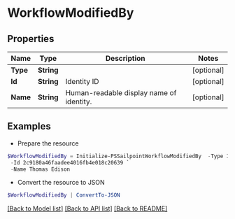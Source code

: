 # WorkflowModifiedBy
## Properties

Name | Type | Description | Notes
------------ | ------------- | ------------- | -------------
**Type** | **String** |  | [optional] 
**Id** | **String** | Identity ID | [optional] 
**Name** | **String** | Human-readable display name of identity. | [optional] 

## Examples

- Prepare the resource
```powershell
$WorkflowModifiedBy = Initialize-PSSailpointWorkflowModifiedBy  -Type IDENTITY `
 -Id 2c9180a46faadee4016fb4e018c20639 `
 -Name Thomas Edison
```

- Convert the resource to JSON
```powershell
$WorkflowModifiedBy | ConvertTo-JSON
```

[[Back to Model list]](../README.md#documentation-for-models) [[Back to API list]](../README.md#documentation-for-api-endpoints) [[Back to README]](../README.md)

